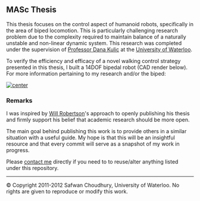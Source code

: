<!--
Safwan Choudhury, MASc   
Electrical Engineering, Systems & Controls   

Adaptive Systems Laboratory   
University of Waterloo. Ontario, Canada.
-->

## MASc Thesis

This thesis focuses on the control aspect of humanoid robots, specifically in the area of biped locomotion. This is particularly challenging research problem due to the complexity required to maintain balance of a naturally unstable and non-linear dynamic system. This research was completed under the supervision of [Professor Dana Kulic][3] at the [University of Waterloo][6]. 

To verify the efficiency and efficacy of a novel walking control strategy presented in this thesis, I built a 14DOF bipedal robot (CAD render below). For more information pertaining to my research and/or the biped:

[![center](http://safwanc.com/github/gitmasc.png)][1]

### Remarks

I was inspired by [Will Robertson][5]'s approach to openly publishing his thesis and firmly support his belief that academic research should be more open.  

The main goal behind publishing this work is to provide others in a similar situation with a useful guide. My hope is that this will be an insightful resource and that every commit will serve as a snapshot of my work in progress. 

Please [contact me][4] directly if you need to to reuse/alter anything listed under this repository.

---

&copy; Copyright 2011-2012 Safwan Choudhury, University of Waterloo. No rights are given to reproduce or modify this work. 

<!--
### Timeline

**April 19, 2012** - Started freaking out about thesis and decided to download the standard [UW E-Thesis Template](http://saw.uwaterloo.ca/latex/). 

**June 18, 2011** - Graduated with a [BASc](http://sfwn.in/FyfA) in Electrical Engineering from the University of Waterloo. 

**January 1, 2011** - Accepted to combined BASc/MASc program at the University of Waterloo under the supervision of Supervisor: [Professor Dana Kuli&cacute;][3].
-->

<!--- Link List --> 
[1]: https://ece.uwaterloo.ca/~schoudhu/research/
[2]: https://ece.uwaterloo.ca/~dkulic/
[3]: https://ece.uwaterloo.ca/~dkulic/people-dana.html
[4]: https://ece.uwaterloo.ca/~schoudhu/contact/
[5]: https://github.com/wspr/thesis
[6]: https://www.uwaterloo.ca/